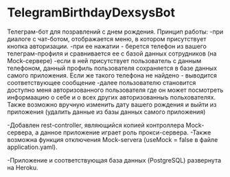 # TelegramBirthdayDexsysBot

Телеграм-бот для позравлений с днем рождения.
Принцип работы:
-при диалоге с чат-ботом, отображается меню, в котором присутствует кнопка авторизации.
-при ее нажатии - берется телефон из вашего телеграм-профиля и сравнивается ее с базой данных сотрудников (на Mock-сервере)
-если в ней присутствует пользователь с данным телефоном, данный профиль пользователя сохраняется в базе данных самого приложения.
 Если же такого телефона не найдено - выводится соответствующее сообщение
 -далее пользователю становится доступно меня авторизованного пользователя где он может посмотреть информаацию о себе и о всех других авторизованныъ польхователях.
 Также возможно вручную изменить дату вашего рождения и выйти из приложения (удалить данные из базы данных самого приложения)

-Добавлен rest-controller, являющийся копией контроллера Mock-сервера, а данное приложение играет роль прокси-сервера.
-Также возможна функция отключения Mock-servera (useMock = false в файле application.yaml).

-Приложение и соответствующая база данных (PostgreSQL) развернута на Heroku.
